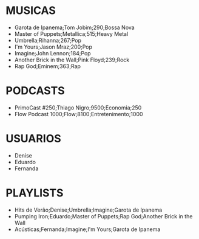 # MUSICAS
- Garota de Ipanema;Tom Jobim;290;Bossa Nova
- Master of Puppets;Metallica;515;Heavy Metal
- Umbrella;Rihanna;267;Pop
- I'm Yours;Jason Mraz;200;Pop
- Imagine;John Lennon;184;Pop
- Another Brick in the Wall;Pink Floyd;239;Rock
- Rap God;Eminem;363;Rap

# PODCASTS
- PrimoCast #250;Thiago Nigro;9500;Economia;250
- Flow Podcast 1000;Flow;8100;Entretenimento;1000

# USUARIOS
- Denise
- Eduardo
- Fernanda

# PLAYLISTS
- Hits de Verão;Denise;Umbrella;Imagine;Garota de Ipanema
- Pumping Iron;Eduardo;Master of Puppets;Rap God;Another Brick in the Wall
- Acústicas;Fernanda;Imagine;I'm Yours;Garota de Ipanema

